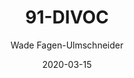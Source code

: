 ---
title: 91-DIVOC

external-url: https://91-divoc.com/pages/covid-visualization/
external-img: /static/images/91-divoc.png

date: 2020-03-15
updateNote: Updated daily with the latest COVID-19 data.  Used by multiple governors; featured in Popular Mechanics, The Washington Post, Gizmodo, and others.

author:
- Wade Fagen-Ulmschneider
---